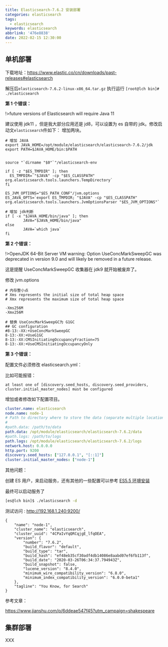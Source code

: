```yaml
---
title: Elasticsearch-7.6.2 安装部署
categories: elasticsearch
tags:
  - elasticsearch
keywords: elasticsearch
abbrlink: '476e8838'
date: 2022-02-15 12:30:00
---
```

## 单机部署

下载地址：https://www.elastic.co/cn/downloads/past-releases#elasticsearch

解压后`elasticsearch-7.6.2-linux-x86_64.tar.gz` 执行运行 `[root@lch bin]# ./elasticsearch`

**第 1 个错误：**

!>future versions of Elasticsearch will require Java 11

建议使用 jdk11 ，但是我大部分应用还是 jd8，可以设置为 es 自带的 jdk。修改启动文`elasticsearch`件如下： 增加两块。

```properties
# 增加 JAVA
export JAVA_HOME=/opt/module/elasticsearch/elasticsearch-7.6.2/jdk
export PATH=$JAVA_HOME/bin:$PATH


source "`dirname "$0"`"/elasticsearch-env

if [ -z "$ES_TMPDIR" ]; then
  ES_TMPDIR=`"$JAVA" -cp "$ES_CLASSPATH" org.elasticsearch.tools.launchers.TempDirectory`
fi

ES_JVM_OPTIONS="$ES_PATH_CONF"/jvm.options
ES_JAVA_OPTS=`export ES_TMPDIR; "$JAVA" -cp "$ES_CLASSPATH" org.elasticsearch.tools.launchers.JvmOptionsParser "$ES_JVM_OPTIONS"`

# 增加 jdk判断 
if [ -x "$JAVA_HOME/bin/java" ]; then
        JAVA="$JAVA_HOME/bin/java"
else
        JAVA=`which java`
fi
```

**第 2 个错误：**

!>OpenJDK 64-Bit Server VM warning: Option UseConcMarkSweepGC was deprecated in version 9.0 and will likely be removed in a future release.

这是提醒 UseConcMarkSweepGC 收集器在 jdk9 就开始被废弃了。

修改 jvm.options

```properties
# 内存整小点
# Xms represents the initial size of total heap space
# Xmx represents the maximum size of total heap space

-Xms256M
-Xmx256M

# 替换 UseConcMarkSweepGC为 G1GC
## GC configuration
#8-13:-XX:+UseConcMarkSweepGC
8-13:-XX:+UseG1GC
8-13:-XX:CMSInitiatingOccupancyFraction=75
8-13:-XX:+UseCMSInitiatingOccupancyOnly
```

**第 3 个错误：**

配置文件必须修改 elasticsearch.yml：

比如可能报错：

```properties
at least one of [discovery.seed_hosts, discovery.seed_providers, cluster.initial_master_nodes] must be configured
```

增加或者修改如下配置项目。

```yaml
cluster.name: elasticsearch
node.name: node-1
# Path to directory where to store the data (separate multiple locations by comma):
#
#path.data: /path/to/data
path.data: /opt/module/elasticsearch/elasticsearch-7.6.2/data
#path.logs: /path/to/logs
path.logs: /opt/module/elasticsearch/elasticsearch-7.6.2/logs
network.host: 0.0.0.0
http.port: 9200
discovery.seed_hosts: ["127.0.0.1", "[::1]"]
cluster.initial_master_nodes: ["node-1"]
```

其他问题：

创建 ES 用户，来启动服务，还有其他的一些配置可以参考  [ES5.5 环境安装](db/elasticsearch/5.5/环境安装.md)

最终可以启动服务了

```bash
[es@lch bin]$ ./elasticsearch -d
```

测试访问 : http://192.168.1.240:9200/

```properties
{
    "name": "node-1",
    "cluster_name": "elasticsearch",
    "cluster_uuid": "4CPaIvYqQRCqjgE_lfqOEA",
    "version": {
        "number": "7.6.2",
        "build_flavor": "default",
        "build_type": "tar",
        "build_hash": "ef48eb35cf30adf4db14086e8aabd07ef6fb113f",
        "build_date": "2020-03-26T06:34:37.794943Z",
        "build_snapshot": false,
        "lucene_version": "8.4.0",
        "minimum_wire_compatibility_version": "6.8.0",
        "minimum_index_compatibility_version": "6.0.0-beta1"
    },
    "tagline": "You Know, for Search"
}
```



参考文章：

https://www.jianshu.com/p/6ddeae547f45?utm_campaign=shakespeare



## 集群部署

XXX



